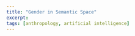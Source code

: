 ```yaml
---
title: "Gender in Semantic Space"
excerpt: 
tags: [anthropology, artificial intelligence]
---
```




